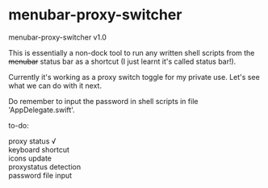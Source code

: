 # menubar-proxy-switcher

menubar-proxy-switcher v1.0

This is essentially a non-dock tool to run any written shell scripts from the ~~menubar~~ status bar as a shortcut (I just learnt it's called status bar!). 



Currently it's working as a proxy switch toggle for my private use. Let's see what we can do with it next.

Do remember to input the password in shell scripts in file 'AppDelegate.swift'.

to-do:  
  
  proxy status √  
  keyboard shortcut  
  icons update  
  proxystatus detection  
  password file input
